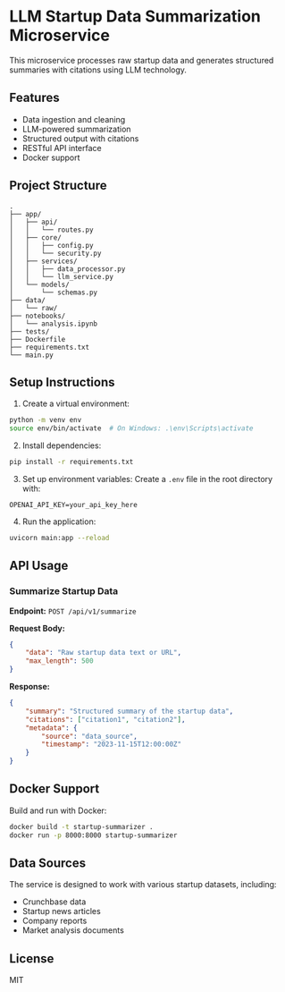 # LLM Startup Data Summarization Microservice

This microservice processes raw startup data and generates structured summaries with citations using LLM technology.

## Features

- Data ingestion and cleaning
- LLM-powered summarization
- Structured output with citations
- RESTful API interface
- Docker support

## Project Structure

```
.
├── app/
│   ├── api/
│   │   └── routes.py
│   ├── core/
│   │   ├── config.py
│   │   └── security.py
│   ├── services/
│   │   ├── data_processor.py
│   │   └── llm_service.py
│   └── models/
│       └── schemas.py
├── data/
│   └── raw/
├── notebooks/
│   └── analysis.ipynb
├── tests/
├── Dockerfile
├── requirements.txt
└── main.py
```

## Setup Instructions

1. Create a virtual environment:
```bash
python -m venv env
source env/bin/activate  # On Windows: .\env\Scripts\activate
```

2. Install dependencies:
```bash
pip install -r requirements.txt
```

3. Set up environment variables:
Create a `.env` file in the root directory with:
```
OPENAI_API_KEY=your_api_key_here
```

4. Run the application:
```bash
uvicorn main:app --reload
```

## API Usage

### Summarize Startup Data

**Endpoint:** `POST /api/v1/summarize`

**Request Body:**
```json
{
    "data": "Raw startup data text or URL",
    "max_length": 500
}
```

**Response:**
```json
{
    "summary": "Structured summary of the startup data",
    "citations": ["citation1", "citation2"],
    "metadata": {
        "source": "data_source",
        "timestamp": "2023-11-15T12:00:00Z"
    }
}
```

## Docker Support

Build and run with Docker:
```bash
docker build -t startup-summarizer .
docker run -p 8000:8000 startup-summarizer
```

## Data Sources

The service is designed to work with various startup datasets, including:
- Crunchbase data
- Startup news articles
- Company reports
- Market analysis documents

## License

MIT 